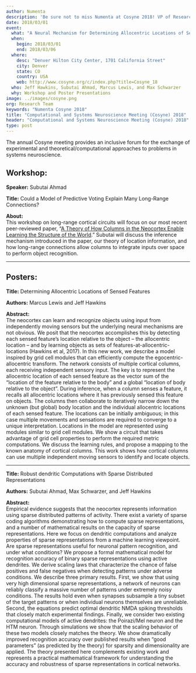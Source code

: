 ```yaml
---
author: Numenta
description: 'Be sure not to miss Numenta at Cosyne 2018! VP of Research Subutai Ahmad will be hosting a workshop, "Could a Model of Predictive Voting Explain Many Long-Range Connections?" while the Numenta research team led by Jeff Hawkins will be presenting two posters on Allocentric Locations and Sparse Distributed Representations.'
date: 2018/03/01
event:
  what: "A Neural Mechanism for Determining Allocentric Locations of Sensed Features, Robust dendritic Computations with Sparse Distributed Representations"
  when:
    begin: 2018/03/01
    end: 2018/03/06
  where:
    desc: "Denver Hilton City Center, 1701 California Street"
    city: Denver
    state: CO
    country: USA
    web: http://www.cosyne.org/c/index.php?title=Cosyne_18
  who: Jeff Hawkins, Subutai Ahmad, Marcus Lewis, and Max Schwarzer
  why: Workshop and Poster Presentations
image: ../images/cosyne.png
org: Research Team
keywords: "Numenta Cosyne 2018"
title: "Computational and Systems Neuroscience Meeting (Cosyne) 2018"
header: "Computational and Systems Neuroscience Meeting (Cosyne) 2018"
type: post
---
```


The annual Cosyne meeting provides an inclusive forum for the exchange of experimental and theoretical/computational approaches to problems in systems neuroscience.

## Workshop:

**Speaker:** Subutai Ahmad

**Title:** Could a Model of Predictive Voting Explain Many Long-Range Connections?

**About:** <br/>
This workshop on long-range cortical circuits will focus on our most recent peer-reviewed paper, “[A Theory of How Columns in the Neocortex Enable Learning the Structure of the World](/resources/papers/a-theory-of-how-columns-in-the-neocortex-enable-learning-the-structure-of-the-world/).” Subutai will discuss the inference mechanism introduced in the paper, our theory of location information, and how long-range connections allow columns to integrate inputs over space to perform object recognition.

<hr>

## Posters:

**Title:** Determining Allocentric Locations of Sensed Features

**Authors:** Marcus Lewis and Jeff Hawkins 

**Abstract:** <br/>
The neocortex can learn and recognize objects using input from independently moving sensors but the underlying neural mechanisms are not obvious. We posit that the neocortex accomplishes this by detecting each sensed feature’s location relative to the object – the allocentric location – and by learning objects as sets of features-at-allocentric-locations (Hawkins et al, 2017). In this new work, we describe a model inspired by grid cell modules that can efficiently compute the egocentric-allocentric transform. The network consists of multiple cortical columns, each receiving independent sensory input. The key is to represent the allocentric location of each sensed feature as the vector sum of the “location of the feature relative to the body” and a global “location of body relative to the object”. During inference, when a column senses a feature, it recalls all allocentric locations where it has previously sensed this feature on objects. The columns then collaborate to iteratively narrow down the unknown (but global) body location and the individual allocentric locations of each sensed feature. The locations can be initially ambiguous; in this case multiple movements and sensations are required to converge to a unique interpretation. Locations in the model are represented using modules similar to grid cell modules. We show a circuit that takes advantage of grid cell properties to perform the required metric computations. We discuss the learning rules, and propose a mapping to the known anatomy of cortical columns. This work shows how cortical columns can use multiple independent moving sensors to identify and locate objects.

<hr>

**Title:** Robust dendritic Computations with Sparse Distributed Representations

**Authors:** Subutai Ahmad, Max Schwarzer, and Jeff Hawkins

**Abstract:** <br/>
Empirical evidence suggests that the neocortex represents information using sparse distributed patterns of activity. There exist a variety of sparse coding algorithms demonstrating how to compute sparse representations, and a number of mathematical results on the capacity of sparse representations. Here we focus on dendritic computations and analyze properties of sparse representations from a machine learning viewpoint. Are sparse representations useful for neuronal pattern recognition, and under what conditions? We propose a formal mathematical model for recognition accuracy of binary sparse representations using active dendrites. We derive scaling laws that characterize the chance of false positives and false negatives when detecting patterns under adverse conditions. We describe three primary results. First, we show that using very high dimensional sparse representations, a network of neurons can reliably classify a massive number of patterns under extremely noisy conditions. The results hold even when synapses subsample a tiny subset of the target patterns or when individual neurons themselves are unreliable.  Second, the equations predict optimal dendritic NMDA spiking thresholds that closely match experimental findings. Finally, we consider two existing computational models of active dendrites: the Poirazi/Mel neuron and the HTM neuron. Through simulations we show that the scaling behavior of these two models closely matches the theory. We show dramatically improved recognition accuracy over published results when “good parameters” (as predicted by the theory) for sparsity and dimensionality are applied. The theory presented here complements existing work and represents a practical mathematical framework for understanding the accuracy and robustness of sparse representations in cortical networks.
